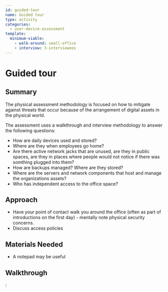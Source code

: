 ```yaml
---
id: guided-tour
name: Guided tour
type: activity
categories:
  - user-device-assessment
template:
  minimum-viable:
    - walk-around: small-office
    - interview: 3-interviewees
---
```


# Guided tour

## Summary

The physical assessment methodology is focused on how to mitigate against threats that occur because of the arrangement of digital assets in the physical world.

The assessment uses a walkthrough and interview methodology to answer the following questions:

  * How are daily devices used and stored?
  * Where are they when employees go home?
  * Are there active network jacks that are unused, are they in public spaces, are they in places where people would not notice if there was somthing plugged into them?
  * How are backups managed? Where are they stored?
  * Where are the servers and network components that host and manage the organizations assets?
  * Who has independent access to the office space?

## Approach

* Have your point of contact walk you around the office (often as part of introductions on the first day) - mentally note physical security concerns.
* Discuss access policies

## Materials Needed

* A notepad may be useful

## Walkthrough

:[](tasks)

